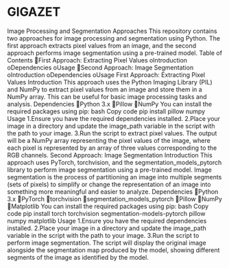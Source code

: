 # GIGAZET
Image Processing and Segmentation Approaches
This repository contains two approaches for image processing and segmentation using Python. The first approach extracts pixel values from an image, and the second approach performs image segmentation using a pre-trained model.
Table of Contents
First Approach: Extracting Pixel Values
oIntroduction
oDependencies
oUsage
Second Approach: Image Segmentation
oIntroduction
oDependencies
oUsage
First Approach: Extracting Pixel Values
Introduction
This approach uses the Python Imaging Library (PIL) and NumPy to extract pixel values from an image and store them in a NumPy array. This can be useful for basic image processing tasks and analysis.
Dependencies
Python 3.x
Pillow
NumPy
You can install the required packages using pip:
bash
Copy code
pip install pillow numpy
Usage
1.Ensure you have the required dependencies installed.
2.Place your image in a directory and update the image_path variable in the script with the path to your image.
3.Run the script to extract pixel values. The output will be a NumPy array representing the pixel values of the image, where each pixel is represented by an array of three values corresponding to the RGB channels.
Second Approach: Image Segmentation
Introduction
This approach uses PyTorch, torchvision, and the segmentation_models_pytorch library to perform image segmentation using a pre-trained model. Image segmentation is the process of partitioning an image into multiple segments (sets of pixels) to simplify or change the representation of an image into something more meaningful and easier to analyze.
Dependencies
Python 3.x
PyTorch
torchvision
segmentation_models_pytorch
Pillow
NumPy
Matplotlib
You can install the required packages using pip:
bash
Copy code
pip install torch torchvision segmentation-models-pytorch pillow numpy matplotlib
Usage
1.Ensure you have the required dependencies installed.
2.Place your image in a directory and update the image_path variable in the script with the path to your image.
3.Run the script to perform image segmentation. The script will display the original image alongside the segmentation map produced by the model, showing different segments of the image as identified by the model.

